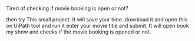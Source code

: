 
Tired of checking if movie booking is open or not?

then try This small project. It will save your time. 
download it and open this on UiPath tool and run it
enter your movie title and submit.
It will open book my show and checks if the movie booking is opened or not.

